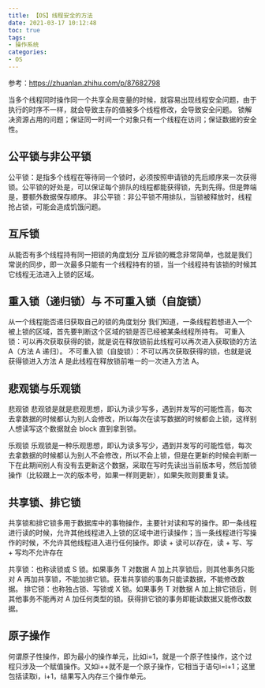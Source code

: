 ```yaml
---
title: 【OS】线程安全的方法
date: 2021-03-17 10:12:48
toc: true
tags:
- 操作系统
categories:
- OS
---
```

参考：https://zhuanlan.zhihu.com/p/87682798

当多个线程同时操作同一个共享全局变量的时候，就容易出现线程安全问题，由于执行的时序不一样，就会导致主存的值被多个线程修改，会导致安全问题。
锁解决资源占用的问题；保证同一时间一个对象只有一个线程在访问；保证数据的安全性。
<!-- more -->

## 公平锁与非公平锁
公平锁：是指多个线程在等待同一个锁时，必须按照申请锁的先后顺序来一次获得锁。公平锁的好处是，可以保证每个排队的线程都能获得锁，先到先得。但是弊端是，要额外数据保存顺序。
非公平锁：非公平锁不用排队，当锁被释放时，线程抢占锁，可能会造成饥饿问题。

## 互斥锁
从能否有多个线程持有同一把锁的角度划分
互斥锁的概念非常简单，也就是我们常说的同步，即一次最多只能有一个线程持有的锁，当一个线程持有该锁的时候其它线程无法进入上锁的区域。

## 重入锁（递归锁）与 不可重入锁（自旋锁）
从一个线程能否递归获取自己的锁的角度划分
我们知道，一条线程若想进入一个被上锁的区域，首先要判断这个区域的锁是否已经被某条线程所持有。
可重入锁：可以再次获取获得的锁，就是说在释放锁前此线程可以再次进入获取锁的方法 A（方法 A 递归）。
不可重入锁（自旋锁）：不可以再次获取获得的锁，也就是说获得锁进入方法 A 是此线程在释放锁前唯一的一次进入方法 A。

## 悲观锁与乐观锁
悲观锁
悲观锁是就是悲观思想，即认为读少写多，遇到并发写的可能性高，每次去拿数据的时候都认为别人会修改，所以每次在读写数据的时候都会上锁，这样别人想读写这个数据就会 block 直到拿到锁。

乐观锁
乐观锁是一种乐观思想，即认为读多写少，遇到并发写的可能性低，每次去拿数据的时候都认为别人不会修改，所以不会上锁，但是在更新的时候会判断一下在此期间别人有没有去更新这个数据，采取在写时先读出当前版本号，然后加锁操作（比较跟上一次的版本号，如果一样则更新），如果失败则要重复读。

## 共享锁、排它锁
共享锁和排它锁多用于数据库中的事物操作，主要针对读和写的操作。即一条线程进行读的时候，允许其他线程进入上锁的区域中进行读操作；当一条线程进行写操作的时候，不允许其他线程进入进行任何操作。即读 + 读可以存在，读 + 写、写 + 写均不允许存在

共享锁：也称读锁或 S 锁。如果事务 T 对数据 A 加上共享锁后，则其他事务只能对 A 再加共享锁，不能加排它锁。获准共享锁的事务只能读数据，不能修改数据。
排它锁：也称独占锁、写锁或 X 锁。如果事务 T 对数据 A 加上排它锁后，则其他事务不能再对 A 加任何类型的锁。获得排它锁的事务即能读数据又能修改数据。

## 原子操作
​ 何谓原子性操作，即为最小的操作单元，比如i=1，就是一个原子性操作，这个过程只涉及一个赋值操作。又如i++就不是一个原子操作，它相当于语句i=i+1；这里包括读取i，i+1，结果写入内存三个操作单元。